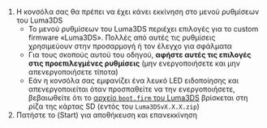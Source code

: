 1. Η κονσόλα σας θα πρέπει να έχει κάνει εκκίνηση στο μενού ρυθμίσεων του Luma3DS
   - Το μενού ρυθμίσεων του Luma3DS περιέχει επιλογές για το custom firmware «Luma3DS». Πολλές από αυτές τις ρυθμίσεις χρησιμεύουν στην προσαρμογή ή τον έλεγχο για σφάλματα
   - Για τους σκοπούς αυτού του οδηγού, **αφήστε αυτές τις επιλογές στις προεπιλεγμένες ρυθμίσεις** (μην ενεργοποιήσετε και μην απενεργοποιήσετε τίποτα)
   - Εάν η κονσόλα σας εμφανίζει ένα λευκό LED ειδοποίησης και απενεργοποιείται όταν προσπαθείτε να την ενεργοποιήσετε, βεβαιωθείτε ότι το [αρχείο `boot.firm` του Luma3DS](https://github.com/LumaTeam/Luma3DS/releases/latest) βρίσκεται στη ρίζα της κάρτας SD (εντός του `Luma3DSvX.X.X.zip`)
2. Πατήστε το (Start) για αποθήκευση και επανεκκίνηση
